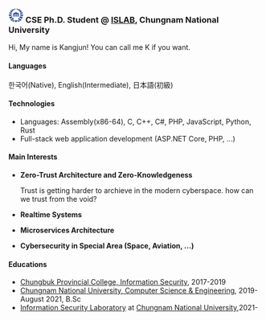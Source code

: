 ### <img src="https://raw.githubusercontent.com/0x00000FF/0x00000FF/master/images.png" height="30" /> CSE Ph.D. Student @ [ISLAB](https://blog.islab.work), Chungnam National University

Hi, My name is Kangjun! You can call me K if you want.

#### Languages

한국어(Native), English(Intermediate), 日本語(初級)

#### Technologies
* Languages: Assembly(x86-64), C, C++, C#, PHP, JavaScript, Python, Rust
* Full-stack web application development (ASP.NET Core, PHP, ...)

#### Main Interests
* **Zero-Trust Architecture and Zero-Knowledgeness**

  Trust is getting harder to archieve in the modern cyberspace. how can we trust from the void?

* **Realtime Systems**
 
* **Microservices Architecture**

* **Cybersecurity in Special Area (Space, Aviation, ...)**

#### Educations
* [Chungbuk Provincial College, Information Security](http://www.cpu.ac.kr/), 2017-2019
* [Chungnam National University, Computer Science & Engineering](https://computer.cnu.ac.kr/computer/index.do), 2019-August 2021, B.Sc
* [Information Security Laboratory](https://islab.cnu.ac.kr) at [Chungnam National University](https://computer.cnu.ac.kr/computer/index.do),2021-
